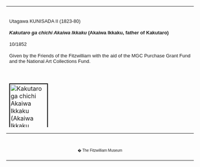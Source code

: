 <html>

<head>

<title>Info</title>
</head>



<div align="center">
  <center>
  <table border="0" width="100%" cellpadding="0" cellspacing="4" height="326">
    <tr>
      <td width="100%" height="30">
      </td>
    </tr>
    <tr>
      <td width="100%" height="30">
      <font FACE="Arial"><font size="2">Utagawa KUNISADA II (1823-80)</font></font><b><i>
      <p><font face="Arial" size="2">Kak</font></i><font face="Arial" size="2"><i>utaro
      ga chichi Akaiwa Ikkaku</i> (Akaiwa Ikkaku, father of Kakutaro)</font></p>
      </b><font FACE="Arial">
      <p><font size="2">10/1852</font></p>
      </font><font FACE="Arial" SIZE="2">
      <p>Given by the Friends of the Fitzwilliam with the aid of the MGC
      Purchase Grant Fund and the National Art Collections Fund.</font>
      </td>
    </tr>
    <tr>
      <td width="100%" height="30">
      </td>
    </tr>
    <tr>
      <td width="100%" height="30">
      <a href="KUN/kunp67.htm"><img border="2" src="P.67-1999_small.jpg" alt="Kakutaro ga chichi Akaiwa Ikkaku (Akaiwa Ikkaku, father of Kakutaro)" width="100" height="141"></a>
      </td>
    </tr>
    <tr>
      <td width="100%" height="30">
      </td>
    </tr>
    <tr>
      <td width="100%" height="30">
      <font FACE="Arial"><font size="2">Retrospective portrait of Ichikawa
      Hakuen (<a href="Group8pt1.htm">Danjuro</a>&nbsp; <a href="textE.htm">VII</a>) as Akaiwa Ikkaku, from the
      <a href="KUN/kunp68.htm"> series</a> <i>Hakkenden
      inu no soshi no uchi</i>  (<a href="Group23.htm">Tale of the Eight
      Dogs</a>). Another print from the series is displayed alongside.</font></font>
      <font FACE="Arial">
      <p><font size="2">The story comes from Takizawa Baikin's quasi-historical
      novel, <i>Nanso Satomi Hakkenden</i> <a href="Group23.htm">(Biography of
      the Eight Dogs)</a>, issued over many years (1814-22, 1827-33, 1835-42)
      with illustrations by several artists including Kunisada. The novel tells
      the story of nine generations of the fictional Satomi clan, and of <a href="KUN/kunp65.htm">eight
      samurai,</a> each of whom represents a different samurai virtue and has
      the word for 'dog' (<i>inu</i>) as part of his name. The story was adapted
      for Kabuki for the first time in 1834, with numerous subsequent versions,
      including Sakurada Jisuke III's <i>Satomi Hakkenden</i>, produced in 1852,
      when this series was issued. A month later Kunisada issued a print of one
      of the eight samurai in his series <i>Kiso rokuju-kyu tsugi </i>(Sixty-nine
      Kiso Stations).</font></font>
      </td>
    </tr>
  </table>
  </center>
</div>
<div align="center">
  <center>
  <table border="0" cellpadding="0" width="100%" cellspacing="4">
    <tr>
      <td width="26%">
        <p align="center"><br>
        <font FACE="Arial" size="1">� The Fitzwilliam Museum</font></p>
      </td>
    </tr>
  </table>
  </center>
</div>
</body>
</html>
